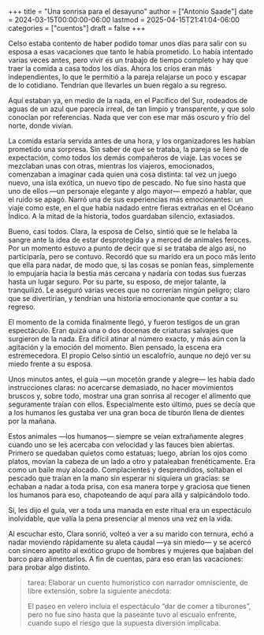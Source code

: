 +++
title = "Una sonrisa para el desayuno"
author = ["Antonio Saade"]
date = 2024-03-15T00:00:00-06:00
lastmod = 2025-04-15T21:41:04-06:00
categories = ["cuentos"]
draft = false
+++

Celso estaba contento de haber podido tomar unos días para salir con su esposa a esas vacaciones que tanto le había prometido. Lo había intentado varias veces antes, pero vivir es un trabajo de tiempo completo y hay que traer la comida a casa todos los días. Ahora los críos eran más independientes, lo que le permitió a la pareja relajarse un poco y escapar de lo cotidiano. Tendrían que llevarles un buen regalo a su regreso.

Aquí estaban ya, en medio de la nada, en el Pacífico del Sur, rodeados de aguas de un azul que parecía irreal, de tan limpio y transparente, y que solo conocían por referencias. Nada que ver con ese mar más oscuro y frío del norte, donde vivían.

La comida estaría servida antes de una hora, y los organizadores les habían prometido una sorpresa. Sin saber de qué se trataba, la pareja se llenó de expectación, como todos los demás compañeros de viaje. Las voces se mezclaban unas con otras, mientras los viajeros, emocionados, comenzaban a imaginar cada quien una cosa distinta: tal vez un juego nuevo, una isla exótica, un nuevo tipo de pescado. No fue sino hasta que uno de ellos —un personaje elegante y algo mayor— empezó a hablar, que el ruido se apagó. Narró una de sus experiencias más emocionantes: un viaje como este, en el que había nadado entre fieras extrañas en el Océano Índico. A la mitad de la historia, todos guardaban silencio, extasiados.

Bueno, casi todos. Clara, la esposa de Celso, sintió que se le helaba la sangre ante la idea de estar desprotegida y a merced de animales feroces. Por un momento estuvo a punto de decir que si se trataba de algo así, no participaría, pero se contuvo. Recordó que su marido era un poco más lento que ella para nadar, de modo que, si las cosas se ponían feas, simplemente lo empujaría hacia la bestia más cercana y nadaría con todas sus fuerzas hasta un lugar seguro. Por su parte, su esposo, de mejor talante, la tranquilizó. Le aseguró varias veces que no correrían ningún peligro; claro que se divertirían, y tendrían una historia emocionante que contar a su regreso.

El momento de la comida finalmente llegó, y fueron testigos de un gran espectáculo. Eran quizá una o dos docenas de criaturas salvajes que surgieron de la nada. Era difícil atinar al número exacto, y más aún con la agitación y la emoción del momento. Bien pensado, la escena era estremecedora. El propio Celso sintió un escalofrío, aunque no dejó ver su miedo frente a su esposa.

Unos minutos antes, el guía —un mocetón grande y alegre— les había dado instrucciones claras: no acercarse demasiado, no hacer movimientos bruscos y, sobre todo, mostrar una gran sonrisa al recoger el alimento que seguramente traían con ellos. Especialmente esto último, pues se decía que a los humanos les gustaba ver una gran boca de tiburón llena de dientes por la mañana.

Estos animales —los humanos— siempre se veían extrañamente alegres cuando uno se les acercaba con velocidad y las fauces bien abiertas. Primero se quedaban quietos como estatuas; luego, abrían los ojos como platos, movían la cabeza de un lado a otro y pataleaban frenéticamente. Era como un baile muy alocado. Complacientes y desprendidos, soltaban el pescado que traían en la mano sin esperar ni siquiera un gracias: se echaban a nadar a toda prisa, con esa manera torpe y graciosa que tienen los humanos para eso, chapoteando de aquí para allá y salpicándolo todo.

Sí, les dijo el guía, ver a toda una manada en este ritual era un espectáculo inolvidable, que valía la pena presenciar al menos una vez en la vida.

Al escuchar esto, Clara sonrió, volteó a ver a su marido con ternura, echó a nadar moviendo rápidamente su aleta caudal —ya sin miedo— y se acercó con sincero apetito al exótico grupo de hombres y mujeres que bajaban del barco para alimentarlos. A fin de cuentas, para eso eran las vacaciones: para probar algo distinto.

> tarea: Elaborar un cuento humorístico con narrador omnisciente, de libre extensión, sobre la siguiente anécdota:
>
> El paseo en velero incluía el espectáculo “dar de comer a tiburones”, pero no fue sino hasta que la paseante tuvo al escualo enfrente, cuando supo el riesgo que la supuesta diversión implicaba.
